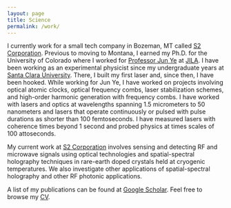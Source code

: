 ```yaml
---
layout: page
title: Science
permalink: /work/
---
```


I currently work for a small tech company in Bozeman, MT called [S2 Corporation][s2]. Previous to moving to Montana, I earned my Ph.D. for the University of Colorado where I worked for [Professor Jun Ye][ye] at [JILA][jila]. I have been working as an experimental physicist since my undergraduate years at [Santa Clara University][scu]. There, I built my first laser and, since then, I have been hooked. While working for Jun Ye, I have worked on projects involving optical atomic clocks, optical frequency combs, laser stabilization schemes, and high-order harmonic generation with frequency combs. I have worked with lasers and optics at wavelengths spanning 1.5 micrometers to 50 nanometers and lasers that operate continuously or pulsed with pulse durations as shorter than 100 femtoseconds. I have measured lasers with coherence times beyond 1 second and probed physics at times scales of 100 attoseconds.

My current work at [S2 Corporation][s2] involves sensing and detecting RF and microwave signals using optical technologies and spatial-spectral holography techniques in rare-earth doped crystals held at cryogenic temperatures. We also investigate other applications of spatial-spectral holography and other RF photonic applications. 

A list of my publications can be found at [Google Scholar][scholar]. Feel free to browse my [CV][cv].

[scu]: http://scu.edu
[s2]: http://www.s2corporation.com
[scholar]: http://scholar.google.com/citations?user=z9XQeb4AAAAJ&hl=en
[ye]: http://jilawww.colorado.edu/YeLabs/
[jila]: http://jila.colorado.edu
[cv]: /Downloads/Benko_CV_2017.pdf
